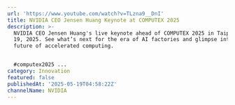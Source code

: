 ```yaml
---
url: 'https://www.youtube.com/watch?v=TLzna9__DnI'
title: NVIDIA CEO Jensen Huang Keynote at COMPUTEX 2025
description: >-
  NVIDIA CEO Jensen Huang's live keynote ahead of COMPUTEX 2025 in Taipei, May
  19, 2025. See what’s next for the era of AI factories and glimpse into the
  future of accelerated computing.


  #computex2025 ...
category: Innovation
featured: false
publishedAt: '2025-05-19T04:58:22Z'
channelName: NVIDIA
---
```


